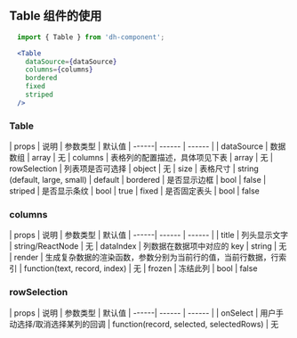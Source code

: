 ## Table 组件的使用

```jsx
  import { Table } from 'dh-component';

  <Table 
    dataSource={dataSource}
    columns={columns}
    bordered
    fixed
    striped
  />
```

### Table

| props | 说明 | 参数类型 | 默认值
| ------| ------ | ------ |
| dataSource | 数据数组 | array | 无
| columns | 表格列的配置描述，具体项见下表 | array | 无
| rowSelection | 列表项是否可选择 | object | 无
| size | 表格尺寸 | string (default, large, small) | default
| bordered | 是否显示边框 | bool | false
| striped | 是否显示条纹 | bool | true
| fixed | 是否固定表头 | bool | false


### columns

| props | 说明 | 参数类型 | 默认值
| ------| ------ | ------ |
| title | 列头显示文字 | string/ReactNode | 无
| dataIndex | 列数据在数据项中对应的 key | string | 无
| render | 生成复杂数据的渲染函数，参数分别为当前行的值，当前行数据，行索引 | function(text, record, index) | 无
| frozen | 冻结此列 | bool | false


### rowSelection

| props | 说明 | 参数类型 | 默认值
| ------| ------ | ------ |
| onSelect | 用户手动选择/取消选择某列的回调 | function(record, selected, selectedRows) | 无
